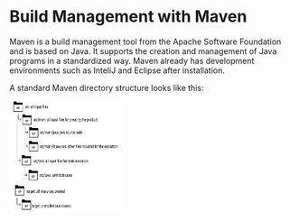 

# Build Management with Maven

Maven is a build management tool from the Apache Software Foundation and is based on Java. It supports the creation and management of Java programs in a standardized way. Maven already has development environments such as InteliJ and Eclipse after installation. 

A standard Maven directory structure looks like this: 

<img src="/wiki/maven/maven-standard-structure.png" alt="Maven Directory Structure" width="200px" height="200px">
